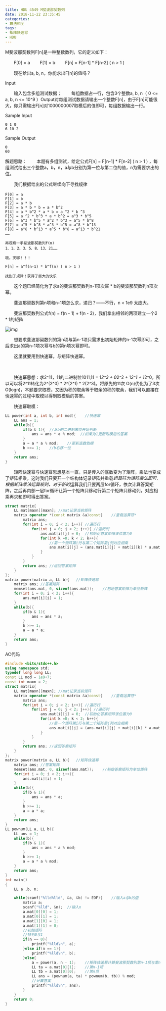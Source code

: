 ```yaml
---
title: HDU 4549 M斐波那契数列
date: 2018-11-22 23:35:45
categories: 
- 算法相关
tags:
- 矩阵快速幂
- HDU
---
```

<meta name="referrer" content="no-referrer"/>
M斐波那契数列F[n]是一种整数数列，它的定义如下： 

　　F[0] = a 
　　F[1] = b 
　　F[n] = F[n-1] * F[n-2] ( n > 1 ) 

　　现在给出a, b, n，你能求出F[n]的值吗？

Input

　　输入包含多组测试数据； 
　　每组数据占一行，包含3个整数a, b, n（ 0 <= a, b, n <= 10^9 ）Output对每组测试数据请输出一个整数F[n]，由于F[n]可能很大，你只需输出F[n]对1000000007取模后的值即可，每组数据输出一行。

Sample Input

```
0 1 0
6 10 2
```

Sample Output

```
0
60
```

解题思路：
　　本题有多组测试，给定公式F[n] = F[n-1] * F[n-2] ( n > 1 ) ，每组测试给出三个整数a，b，n，a与b分别为第一位与第二位的值，n为需要求出的位。

　　我们根据给出的公式继续向下寻找规律

```
F[0] = a 　
F[1] = b
F[2] = a * b
F[3] = a * b * b = a * b^2
F[4] = a * b^2 * a * b = a ^2 * b ^3
F[5] = a ^2 * b^3 * a * b^2 = a^3 * b^5
F[6] = a^3 * b^5 * a^2 * b^3 = a^5 * b^8
F[7] = a^5 * b^8 * a^3 * b^5 = a^8 * b^13
F[8] = a^8 * b^13 * a^5 * b^8 = a^13 * b^21
……

再观察一手斐波那契数列f(n)
1、1、2、3、5、8、13、21……

哦，天哪！！！

F[n] = a^f(n-1) * b^f(n) ( n > 1 ) 

找到了规律！获得了巨大的快乐
```

　　这个题已经简化为了求a的斐波那契数列n-1项次幂 * b的斐波那契数列n项次幂。

　　斐波那契数列第n项和n-1项怎么求，递归？——不行，n < 1e9 太庞大。

　　斐波那契数列公式f(n) = f(n - 1) + f(n - 2)，我们拿出相邻的两项建立一个2 * 1的矩阵

![img](https://img2018.cnblogs.com/blog/1447131/201811/1447131-20181128233600736-1075241154.png)

　　想要求斐波那契数列的第n项与第n-1项只需求出初始矩阵的n-1次幂即可，之后求出a的第n-1项次幂与b的第n项次幂即可。

　　这里就要用到快速幂，与矩阵快速幂。

　　

　　快速幂思想：求2^11，11的二进制位1011,11 = 1*2^3 + 0*2^2 + 1*2^1 + 1*2^0，所以可以将2^11转化为2^(2^0) * 2^(2^1) * 2(2^3)。将原先的11次 O(n)优化为了3次O(logn)，本题要求取模，又因为积的取余等于取余的积的取余，我们可以直接在快速幂的过程中取模以得到取模后的答案。

　　快速幂取模：

```c++
LL power(int a, int b, int mod){    //快速幂
    LL ans = 1;
    while(b){
        if(b & 1){  //从b的二进制末位开始判断
            ans = ans * a % mod;  //如果为1更新取模后的答案
        }
        a = a * a % mod;    //更新底数取模
        b >>= 1;    //b右移一位
    }
    return ans;
}
```

 　　矩阵快速幂与快速幂思想基本一直，只是传入的底数变为了矩阵，乘法也变成了矩阵相乘，这时我们只要开一个结构体记录矩阵并重载*运算符为矩阵乘法即可，根据矩阵乘法运算规则，对于新的*运算我们只要两层for循环，依次计算答案矩阵，之后再内部一层for循环让第一个矩阵只移动行第二个矩阵只移动列，对应相乘再求和即可得出答案。 

```c++
struct matrix{
    LL mat[maxn][maxn]; //mat记录当前矩阵
    matrix operator *(const matrix &a)const{    //重载运算符*
        matrix ans;
        for(int i = 0; i < 2; i++){ //遍历行
            for(int j = 0; j < 2; j++){ //遍历列
                ans.mat[i][j] = 0;  //初始化答案矩阵该位置为0
                for(int k =0; k < 2; k++){
                    //第一个矩阵第i行与第二个矩阵第j列对应相乘
                    ans.mat[i][j] = (ans.mat[i][j] + mat[i][k] * a.mat[k][j]) % (mod-1);
                }
            }
        }
        return ans; //返回答案矩阵
    }
};
matrix power(matrix a, LL b){   //矩阵快速幂
    matrix ans; //答案矩阵
    memset(ans.mat, 0, sizeof(ans.mat));    //初始答案矩阵为单位矩阵    
    for(int i = 0; i < 2; i++){
        ans.mat[i][i] = 1;
    }
    while(b){
        if(b & 1){
            ans = ans * a;
        }
        b >>= 1;
        a = a * a;
    }
    return ans;
}
```

 AC代码 

```c++
#include <bits/stdc++.h>
using namespace std;
typedef long long LL;
const LL mod = 1e9+7;
const int maxn = 2;
struct matrix{
    LL mat[maxn][maxn]; //mat记录当前矩阵
    matrix operator *(const matrix &a)const{    //重载运算符*
        matrix ans;
        for(int i = 0; i < 2; i++){ //遍历行
            for(int j = 0; j < 2; j++){ //遍历列
                ans.mat[i][j] = 0;  //初始化答案矩阵该位置为0
                for(int k =0; k < 2; k++){
                    //第一个矩阵第i行与第二个矩阵第j列对应相乘
                    ans.mat[i][j] = (ans.mat[i][j] + mat[i][k] * a.mat[k][j]) % (mod-1);
                }
            }
        }
        return ans; //返回答案矩阵
    }
};
matrix power(matrix a, LL b){   //矩阵快速幂
    matrix ans; //答案矩阵
    memset(ans.mat, 0, sizeof(ans.mat));    //初始答案矩阵为单位矩阵    
    for(int i = 0; i < 2; i++){
        ans.mat[i][i] = 1;
    }
    while(b){
        if(b & 1){
            ans = ans * a;
        }
        b >>= 1;
        a = a * a;
    }
    return ans;
}
LL pownum(LL a, LL b){
    LL ans = 1;
    while(b){
        if(b & 1){
            ans = ans * a % mod;
        }
        b >>= 1;
        a = a * a % mod;
    }
    return ans;
}
int main()
{
    LL a ,b, n;

    while(scanf("%lld%lld", &a, &b) != EOF){    //输入a与b的值
        matrix a;
        scanf("%lld", &n);  //输入n
        a.mat[0][0] = 1;
        a.mat[0][1] = 1;
        a.mat[1][0] = 1;
        a.mat[1][1] = 0;
        //初始矩阵
        //特判0与1
        if(n == 0){
            printf("%lld\n", a);
        }else if(n == 1){
            printf("%lld\n", b);
        }else{
            a = power(a, n - 1);    //矩阵快速幂计算斐波那契数列第n-1项与第n项
            LL ta = a.mat[0][1];    //第n-1项
            LL tb = a.mat[0][0];    //第n项
            LL ans = (pownum(a, ta) * pownum(b, tb)) % mod;
            //计算答案
            printf("%lld\n", ans);
        }
    }
    return 0;
}
```

